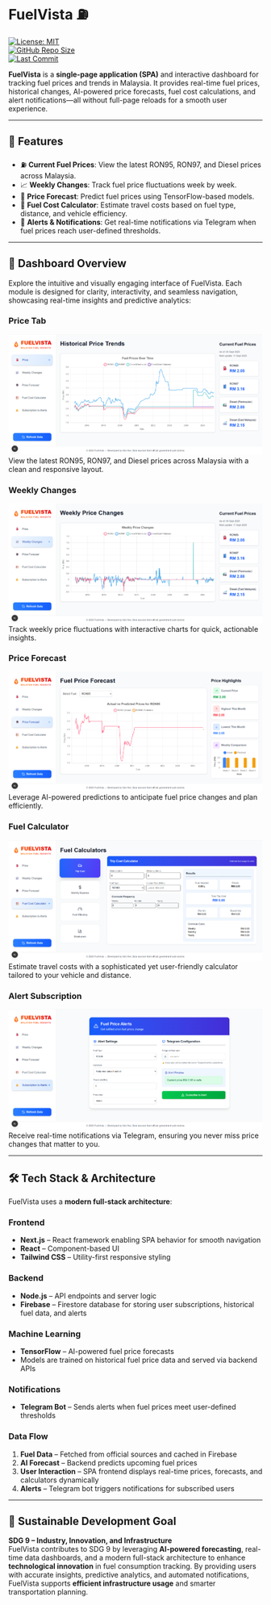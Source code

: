 # FuelVista ⛽

[![License: MIT](https://img.shields.io/badge/License-MIT-green.svg)](LICENSE)  
[![GitHub Repo Size](https://img.shields.io/github/repo-size/kahyee0423/FuelVista)](https://github.com/kahyee0423/FuelVista)  
[![Last Commit](https://img.shields.io/github/last-commit/kahyee0423/FuelVista)](https://github.com/kahyee0423/FuelVista/commits/main)

**FuelVista** is a **single-page application (SPA)** and interactive dashboard for tracking fuel prices and trends in Malaysia. It provides real-time fuel prices, historical changes, AI-powered price forecasts, fuel cost calculations, and alert notifications—all without full-page reloads for a smooth user experience.

---

## 🌟 Features

- ⛽ **Current Fuel Prices**: View the latest RON95, RON97, and Diesel prices across Malaysia.  
- 📈 **Weekly Changes**: Track fuel price fluctuations week by week.  
- 🔮 **Price Forecast**: Predict fuel prices using TensorFlow-based models.  
- 🧮 **Fuel Cost Calculator**: Estimate travel costs based on fuel type, distance, and vehicle efficiency.  
- 🔔 **Alerts & Notifications**: Get real-time notifications via Telegram when fuel prices reach user-defined thresholds.  

---

## 📸 Dashboard Overview
Explore the intuitive and visually engaging interface of FuelVista. Each module is designed for clarity, interactivity, and seamless navigation, showcasing real-time insights and predictive analytics:

### Price Tab
![Price Tab](Price_tab.png "FuelVista Price Tab")
View the latest RON95, RON97, and Diesel prices across Malaysia with a clean and responsive layout.

### Weekly Changes
![Weekly Changes](weekly_changes.png "FuelVista Weekly Changes Tab")
Track weekly price fluctuations with interactive charts for quick, actionable insights.

### Price Forecast
![Price Forecast](price_forecast.png "FuelVista Price Forecast Tab")
Leverage AI-powered predictions to anticipate fuel price changes and plan efficiently.

### Fuel Calculator
![Fuel Calculator](fuel_calc.png "FuelVista Fuel Calculator Tab")
Estimate travel costs with a sophisticated yet user-friendly calculator tailored to your vehicle and distance.

### Alert Subscription
![Alert Subscription](alert.png "FuelVista Alert Subscription Tab")
Receive real-time notifications via Telegram, ensuring you never miss price changes that matter to you.

---

## 🛠 Tech Stack & Architecture

FuelVista uses a **modern full-stack architecture**:

### Frontend
- **Next.js** – React framework enabling SPA behavior for smooth navigation  
- **React** – Component-based UI  
- **Tailwind CSS** – Utility-first responsive styling  

### Backend
- **Node.js** – API endpoints and server logic  
- **Firebase** – Firestore database for storing user subscriptions, historical fuel data, and alerts  

### Machine Learning
- **TensorFlow** – AI-powered fuel price forecasts  
- Models are trained on historical fuel price data and served via backend APIs  

### Notifications
- **Telegram Bot** – Sends alerts when fuel prices meet user-defined thresholds  

### Data Flow
1. **Fuel Data** – Fetched from official sources and cached in Firebase  
2. **AI Forecast** – Backend predicts upcoming fuel prices  
3. **User Interaction** – SPA frontend displays real-time prices, forecasts, and calculators dynamically  
4. **Alerts** – Telegram bot triggers notifications for subscribed users  

---

## 🌱 Sustainable Development Goal

**SDG 9 – Industry, Innovation, and Infrastructure**  
FuelVista contributes to SDG 9 by leveraging **AI-powered forecasting**, real-time data dashboards, and a modern full-stack architecture to enhance **technological innovation** in fuel consumption tracking. By providing users with accurate insights, predictive analytics, and automated notifications, FuelVista supports **efficient infrastructure usage** and smarter transportation planning.
